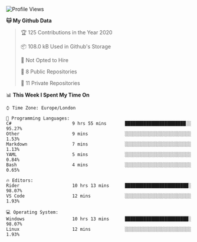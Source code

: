 <!--START_SECTION:waka-->
![Profile Views](http://img.shields.io/badge/Profile%20Views-0-blue)

**🐱 My Github Data** 

> 🏆 125 Contributions in the Year 2020
 > 
> 📦 108.0 kB Used in Github's Storage 
 > 
> 🚫 Not Opted to Hire
 > 
> 📜 8 Public Repositories
 > 
> 🔑 11 Private Repositories 

📊 **This Week I Spent My Time On** 

```text
⌚︎ Time Zone: Europe/London

💬 Programming Languages: 
C#                       9 hrs 55 mins       ███████████████████████░░   95.27% 
Other                    9 mins              ░░░░░░░░░░░░░░░░░░░░░░░░░   1.53% 
Markdown                 7 mins              ░░░░░░░░░░░░░░░░░░░░░░░░░   1.13% 
YAML                     5 mins              ░░░░░░░░░░░░░░░░░░░░░░░░░   0.84% 
Bash                     4 mins              ░░░░░░░░░░░░░░░░░░░░░░░░░   0.65%

🔥 Editors: 
Rider                    10 hrs 13 mins      ████████████████████████░   98.07% 
VS Code                  12 mins             ░░░░░░░░░░░░░░░░░░░░░░░░░   1.93%

💻 Operating System: 
Windows                  10 hrs 13 mins      ████████████████████████░   98.07% 
Linux                    12 mins             ░░░░░░░░░░░░░░░░░░░░░░░░░   1.93%

```


<!--END_SECTION:waka-->